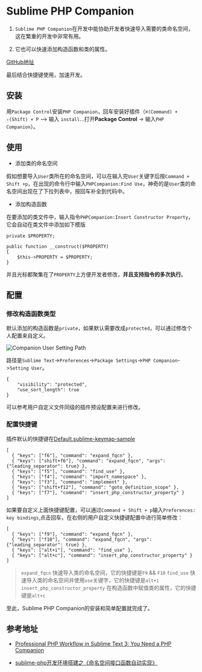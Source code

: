 # Sublime PHP Companion

1. `Sublime PHP Companion`在开发中能协助开发者快速导入需要的类命名空间，这在繁重的开发中非常有用。

2. 它也可以快速添加构造函数和类的属性。

[GitHub地址](https://github.com/erichard/SublimePHPCompanion)

最后结合快捷键使用，加速开发。

## 安装

用`Package Control`安装`PHP Companion`，回车安装好插件（`⌘(Command) + ⇧(Shift) + P` –> 输入 `install`…打开**Package Control** -> 输入`PHP Companion`）。

## 使用

* 添加类的命名空间

假如想要导入`User`类所在的命名空间，可以在输入完`User`关键字后按`Command + Shift +p`，在出现的命令行中输入`PHPCompanion:Find Use`，神奇的是`User`类的命名空间出现在了下拉列表中，按回车补全到代码中。


* 添加构造函数

在要添加的类文件中，输入指令`PHPCompanion:Insert Constructor Property`，它会自动在类文件中添加如下模版

```
private $PROPERTY;

public function __construct($PROPERTY)
{
    $this->PROPERTY = $PROPERTY;
}
```
并且光标都聚集在了`PROPERTY`上方便开发者修改，**并且支持指令的多次执行**。


## 配置

### 修改构造函数类型
默认添加的构造函数是`private`，如果默认需要改成`protected`，可以通过修改个人配置来自定义。

![Companion User Setting Path](/assets/companion_user_setting_path.png)

路径是`Sublime Text`->`Preferences`->`Package Settings`->`PHP Companion`->`Setting User`。

```
{
    "visibility": "protected",
    "use_sort_length": true
}
```

可以参考用户自定义文件同级的插件预设配置来进行修改。


### 配置快捷键

插件默认的快捷键在[Default.sublime-keymap-sample](https://github.com/erichard/SublimePHPCompanion/blob/master/Default.sublime-keymap-sample)

```
[
  { "keys": ["f6"], "command": "expand_fqcn" },
  { "keys": ["shift+f6"], "command": "expand_fqcn", "args": {"leading_separator": true} },
  { "keys": ["f5"], "command": "find_use" },
  { "keys": ["f4"], "command": "import_namespace" },
  { "keys": ["f3"], "command": "implement" },
  { "keys": ["shift+f12"], "command": "goto_definition_scope" },
  { "keys": ["f7"], "command": "insert_php_constructor_property" }
]
```

如果要自定义上面快捷键配置，可以通过`Command + Shift + p`输入`Preferences: key bindings`,点击回车，在右侧的用户自定义快捷键配置中进行简单修改：

```
[
  { "keys": ["f9"], "command": "expand_fqcn" },
  { "keys": ["f10"], "command": "expand_fqcn", "args": {"leading_separator": true} },
  { "keys": ["alt+i"], "command": "find_use" },
  { "keys": ["alt+c"], "command": "insert_php_constructor_property" }
]
```

> `expand_fqcn` 快速导入类的命名空间，它的快捷键是`F9` && `F10`
> `find_use` 快速导入类的命名空间并使用`use`关键字，它的快捷键是`alt+i`
> `insert_php_constructor_property` 在构造函数中赋值类的属性，它的快捷键是`alt+c`

至此，Sublime PHP Companion的安装和简单配置就完成了。


## 参考地址

- [Professional PHP Workflow in Sublime Text 3: You Need a PHP Companion](https://laracasts.com/series/professional-php-workflow-in-sublime-text/episodes/4)

- [sublime-php开发环境搭建之《命名空间接口函数自动实现》](https://www.jianshu.com/p/5c0460122350)
